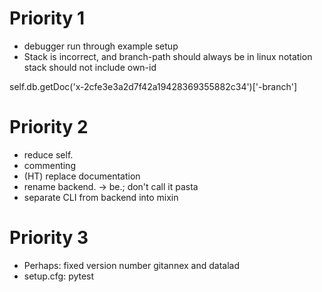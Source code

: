 # Priority 1
- debugger run through example setup
- Stack is incorrect, and branch-path should always be in linux notation
  stack should not include own-id

self.db.getDoc('x-2cfe3e3a2d7f42a19428369355882c34')['-branch']

# Priority 2
- reduce self.
- commenting
- (HT) replace documentation
- rename backend. -> be.; don't call it pasta
- separate CLI from backend into mixin


# Priority 3
- Perhaps: fixed version number gitannex and datalad
- setup.cfg: pytest


